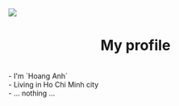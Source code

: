 ## <img src="https://acegif.com/wp-content/uploads/2021/4fh5wi/welcome-15.gif">
<h1 align="center">My profile</h1><br>
- I'm `Hoang Anh`<br>
- Living in Ho Chi Minh city<br>
- ... nothing ...
